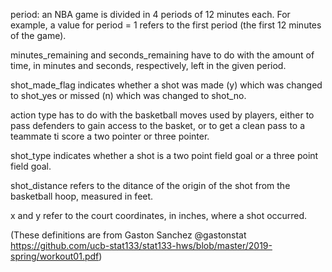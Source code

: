 period: an NBA game is divided in 4 periods of 12 minutes each. For example, a value for period = 1 refers to the first period (the first 12 minutes of the game). 

minutes_remaining and seconds_remaining have to do with the amount of time, in minutes and seconds, respectively, left in the given period. 

shot_made_flag indicates whether a shot was made (y) which was changed to shot_yes or missed (n) which was changed to shot_no.

action type has to do with the basketball moves used by players, either to pass defenders to gain access to the basket, or to get a clean pass to a teammate ti score a two pointer or three pointer.

shot_type indicates whether a shot is a two point field goal or a three point field goal. 

shot_distance refers to the ditance of the origin of the shot from the basketball hoop, measured in feet. 

x and y refer to the court coordinates, in inches, where a shot occurred. 

(These definitions are from Gaston Sanchez @gastonstat https://github.com/ucb-stat133/stat133-hws/blob/master/2019-spring/workout01.pdf) 
